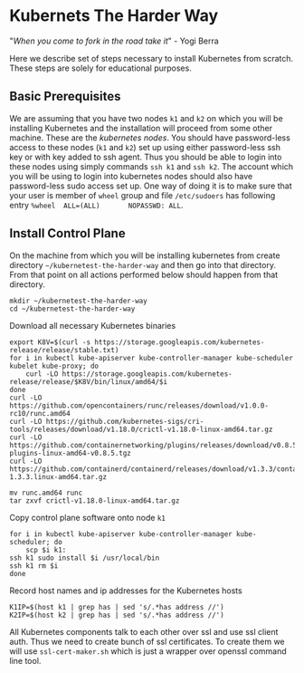Kubernets The Harder Way
========================

"_When you come to fork in the road take it_" - Yogi Berra

Here we describe set of steps necessary to install Kubernetes from scratch. These
steps are solely for educational purposes.

Basic Prerequisites
-------------------

We are assuming that you have two nodes `k1` and `k2` on which you will be installing 
Kubernetes and the installation will proceed from some other machine. These are the
_kubernetes nodes_. You should have
password-less access to these nodes (`k1` and `k2`) set up using either password-less
ssh key or with key added to ssh agent. Thus you should be able to login into these nodes
using simply commands `ssh k1` and `ssh k2`. The account which you will be using to 
login into kubernetes nodes should also have password-less sudo access set up. One way 
of doing it is to make sure that your user is member of `wheel` group and file 
`/etc/sudoers` has following entry `%wheel  ALL=(ALL)       NOPASSWD: ALL`.

Install Control Plane
---------------------

On the machine from which you will be installing kubernetes from create directory `~/kubernetest-the-harder-way`
and then go into that directory. From that point on all actions performed below should happen
from that directory.

    mkdir ~/kubernetest-the-harder-way
    cd ~/kubernetest-the-harder-way

Download all necessary Kubernetes binaries

    export K8V=$(curl -s https://storage.googleapis.com/kubernetes-release/release/stable.txt)
    for i in kubectl kube-apiserver kube-controller-manager kube-scheduler kubelet kube-proxy; do
        curl -LO https://storage.googleapis.com/kubernetes-release/release/$K8V/bin/linux/amd64/$i
    done
    curl -LO https://github.com/opencontainers/runc/releases/download/v1.0.0-rc10/runc.amd64
    curl -LO https://github.com/kubernetes-sigs/cri-tools/releases/download/v1.18.0/crictl-v1.18.0-linux-amd64.tar.gz
    curl -LO https://github.com/containernetworking/plugins/releases/download/v0.8.5/cni-plugins-linux-amd64-v0.8.5.tgz
    curl -LO https://github.com/containerd/containerd/releases/download/v1.3.3/containerd-1.3.3.linux-amd64.tar.gz

    mv runc.amd64 runc
    tar zxvf crictl-v1.18.0-linux-amd64.tar.gz

Copy control plane software onto node `k1`

    for i in kubectl kube-apiserver kube-controller-manager kube-scheduler; do
        scp $i k1:
	ssh k1 sudo install $i /usr/local/bin
	ssh k1 rm $i
    done
    

Record host names and ip addresses for the Kubernetes hosts

    K1IP=$(host k1 | grep has | sed 's/.*has address //')
    K2IP=$(host k2 | grep has | sed 's/.*has address //')

All Kubernetes components talk to each other over ssl and use ssl client
auth. Thus we need to create bunch of ssl certificates. To create them we
will use `ssl-cert-maker.sh` which is just a wrapper over openssl command
line tool.
